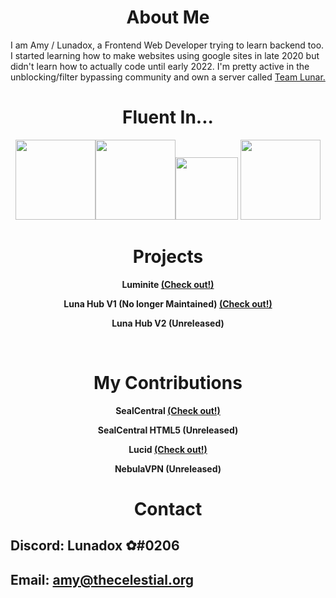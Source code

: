 <h1 align="center">About Me</h1>

I am Amy / Lunadox, a Frontend Web Developer trying to learn backend too. I started learning how to make websites using google sites in late 2020 but didn't learn how to actually code until early 2022. I'm pretty active in the unblocking/filter bypassing community and own a server called <a href="https://dsc.gg/teamlunar">Team Lunar.</a>

<h1 align="center">Fluent In...</h1>

<div align="center">
<img src="https://upload.wikimedia.org/wikipedia/commons/thumb/6/61/HTML5_logo_and_wordmark.svg/512px-HTML5_logo_and_wordmark.svg.png" width="128" height="128" /><img src="https://upload.wikimedia.org/wikipedia/commons/thumb/d/d5/CSS3_logo_and_wordmark.svg/1452px-CSS3_logo_and_wordmark.svg.png" height="128" /><img src="https://upload.wikimedia.org/wikipedia/commons/6/6a/JavaScript-logo.png" width="100" height="100" />
<img src="https://upload.wikimedia.org/wikipedia/commons/thumb/a/a7/React-icon.svg/2300px-React-icon.svg.png" height="128" />
</div>

<h1 align="center">Projects</h1>

<p style="font-weight:bold;" align="center">Luminite <a href="https://luminite.lunadox.repl.co/">(Check out!)</a></p>
<p style="font-weight:bold;" align="center">Luna Hub V1 (No longer Maintained) <a href="https://sites.google.com/view/lunahub">(Check out!)</a></p>
<p style="font-weight:bold;" align="center">Luna Hub V2 (Unreleased)</p>

<br>
  
<h1 align="center">My Contributions</h1>

<p style="font-weight:bold;" align="center">SealCentral <a href="https://www.imtiredofmychild.com">(Check out!)</a></p>
<p style="font-weight:bold;" align="center">SealCentral HTML5 (Unreleased)</p>
<p style="font-weight:bold;" align="center">Lucid <a href="https://lucidofficial.xyz/">(Check out!)</a></p>
<p style="font-weight:bold;" align="center">NebulaVPN (Unreleased)</p>

<h1 align="center">Contact</h1>

## Discord: Lunadox ✿#0206
## Email: amy@thecelestial.org
